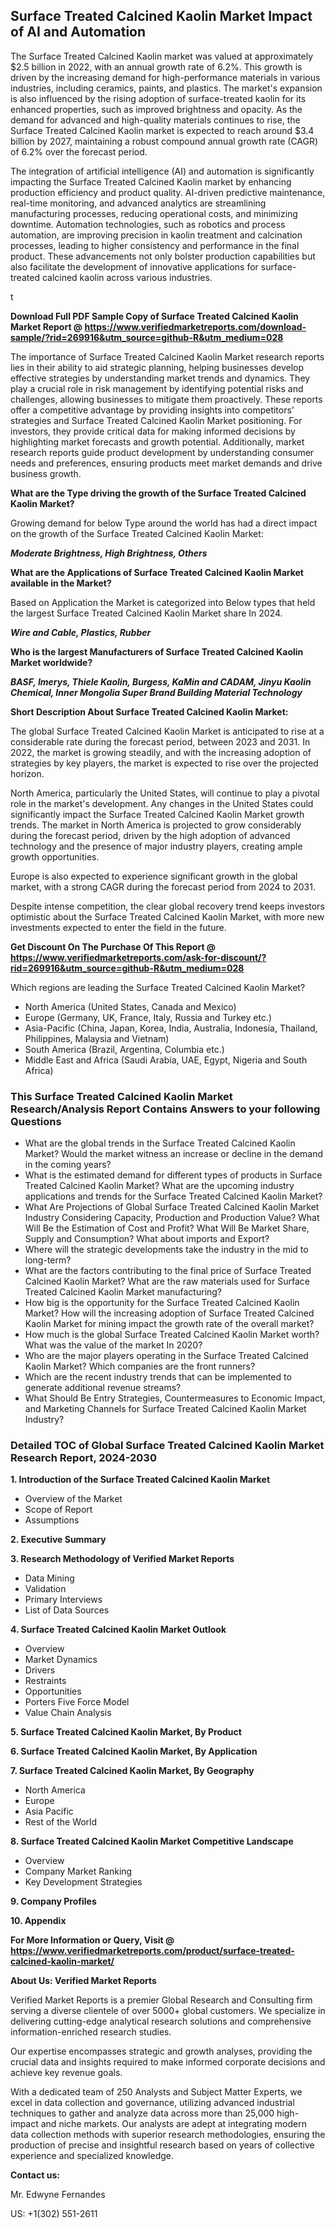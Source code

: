<h2>Surface Treated Calcined Kaolin Market Impact of AI and Automation</h2><p>The Surface Treated Calcined Kaolin market was valued at approximately $2.5 billion in 2022, with an annual growth rate of 6.2%. This growth is driven by the increasing demand for high-performance materials in various industries, including ceramics, paints, and plastics. The market's expansion is also influenced by the rising adoption of surface-treated kaolin for its enhanced properties, such as improved brightness and opacity. As the demand for advanced and high-quality materials continues to rise, the Surface Treated Calcined Kaolin market is expected to reach around $3.4 billion by 2027, maintaining a robust compound annual growth rate (CAGR) of 6.2% over the forecast period.</p><p>The integration of artificial intelligence (AI) and automation is significantly impacting the Surface Treated Calcined Kaolin market by enhancing production efficiency and product quality. AI-driven predictive maintenance, real-time monitoring, and advanced analytics are streamlining manufacturing processes, reducing operational costs, and minimizing downtime. Automation technologies, such as robotics and process automation, are improving precision in kaolin treatment and calcination processes, leading to higher consistency and performance in the final product. These advancements not only bolster production capabilities but also facilitate the development of innovative applications for surface-treated calcined kaolin across various industries.</p>t</p><p id="" class=""><strong>Download Full PDF Sample Copy of Surface Treated Calcined Kaolin Market Report @ <a href="https://www.verifiedmarketreports.com/download-sample/?rid=269916&utm_source=github-R&utm_medium=028" target="_blank">https://www.verifiedmarketreports.com/download-sample/?rid=269916&utm_source=github-R&utm_medium=028</a></strong></p><p>The importance of&nbsp;Surface Treated Calcined Kaolin Market research reports lies in their ability to aid strategic planning, helping businesses develop effective strategies by understanding market trends and dynamics. They play a crucial role in risk management by identifying potential risks and challenges, allowing businesses to mitigate them proactively. These reports offer a competitive advantage by providing insights into competitors' strategies and Surface Treated Calcined Kaolin Market positioning. For investors, they provide critical data for making informed decisions by highlighting market forecasts and growth potential. Additionally, market research reports guide product development by understanding consumer needs and preferences, ensuring products meet market demands and drive business growth.</p><p><strong>What are the&nbsp;Type driving the growth of the Surface Treated Calcined Kaolin Market?</strong></p><p id="" class="">Growing demand for below Type around the world has had a direct impact on the growth of the Surface Treated Calcined Kaolin Market:</p><em><strong>Moderate Brightness, High Brightness, Others</strong></em></p><strong>What are the&nbsp;Applications&nbsp;of Surface Treated Calcined Kaolin Market available in the Market?</strong></p><p id="" class="">Based on Application the Market is categorized into Below types that held the largest Surface Treated Calcined Kaolin Market share In 2024.</p><em><strong>Wire and Cable, Plastics, Rubber</strong></em></p><strong>Who is the largest Manufacturers of Surface Treated Calcined Kaolin Market worldwide?</strong></p><p><em><strong>BASF, Imerys, Thiele Kaolin, Burgess, KaMin and CADAM, Jinyu Kaolin Chemical, Inner Mongolia Super Brand Building Material Technology</strong></em></p><p id="" class=""><strong>Short Description About Surface Treated Calcined Kaolin Market:</strong></p><p>The global Surface Treated Calcined Kaolin Market is anticipated to rise at a considerable rate during the forecast period, between 2023 and 2031. In 2022, the market is growing steadily, and with the increasing adoption of strategies by key players, the market is expected to rise over the projected horizon.</p><p>North America, particularly the United States, will continue to play a pivotal role in the market's development. Any changes in the United States could significantly impact the Surface Treated Calcined Kaolin Market growth trends. The market in North America is projected to grow considerably during the forecast period, driven by the high adoption of advanced technology and the presence of major industry players, creating ample growth opportunities.</p><p>Europe is also expected to experience significant growth in the global market, with a strong CAGR during the forecast period from 2024 to 2031.</p><p>Despite intense competition, the clear global recovery trend keeps investors optimistic about the Surface Treated Calcined Kaolin Market, with more new investments expected to enter the field in the future.</p><p id="" class=""><strong>Get Discount On The Purchase Of This Report @ <a href="https://www.verifiedmarketreports.com/ask-for-discount/?rid=269916&utm_source=github-R&utm_medium=028" target="_blank">https://www.verifiedmarketreports.com/ask-for-discount/?rid=269916&utm_source=github-R&utm_medium=028</a></strong></p>Which regions are leading the Surface Treated Calcined Kaolin Market?</p><ul><li>North America (United States, Canada and Mexico)</li><li>Europe (Germany, UK, France, Italy, Russia and Turkey etc.)</li><li>Asia-Pacific (China, Japan, Korea, India, Australia, Indonesia, Thailand, Philippines, Malaysia and Vietnam)</li><li>South America (Brazil, Argentina, Columbia etc.)</li><li>Middle East and Africa (Saudi Arabia, UAE, Egypt, Nigeria and South Africa)</li></ul><h3 id="" class="">This Surface Treated Calcined Kaolin Market Research/Analysis Report Contains Answers to your following Questions</h3><ul><li>What are the global trends in the Surface Treated Calcined Kaolin Market? Would the market witness an increase or decline in the demand in the coming years?</li><li>What is the estimated demand for different types of products in Surface Treated Calcined Kaolin Market? What are the upcoming industry applications and trends for the Surface Treated Calcined Kaolin Market?</li><li>What Are Projections of Global Surface Treated Calcined Kaolin Market Industry Considering Capacity, Production and Production Value? What Will Be the Estimation of Cost and Profit? What Will Be Market Share, Supply and Consumption? What about imports and Export?</li><li>Where will the strategic developments take the industry in the mid to long-term?</li><li>What are the factors contributing to the final price of Surface Treated Calcined Kaolin Market? What are the raw materials used for Surface Treated Calcined Kaolin Market manufacturing?</li><li>How big is the opportunity for the Surface Treated Calcined Kaolin Market? How will the increasing adoption of Surface Treated Calcined Kaolin Market for mining impact the growth rate of the overall market?</li><li>How much is the global Surface Treated Calcined Kaolin Market worth? What was the value of the market In 2020?</li><li>Who are the major players operating in the Surface Treated Calcined Kaolin Market? Which companies are the front runners?</li><li>Which are the recent industry trends that can be implemented to generate additional revenue streams?</li><li>What Should Be Entry Strategies, Countermeasures to Economic Impact, and Marketing Channels for Surface Treated Calcined Kaolin Market Industry?</li></ul><h3 id="" class="">Detailed TOC of Global Surface Treated Calcined Kaolin Market Research Report, 2024-2030</h3><p id="" class=""><strong>1. Introduction of the Surface Treated Calcined Kaolin Market</strong></p><ul><li>Overview of the Market</li><li>Scope of Report</li><li>Assumptions</li></ul><p id="" class=""><strong>2. Executive Summary</strong></p><p id="" class=""><strong>3. Research Methodology of Verified Market Reports</strong></p><ul><li>Data Mining</li><li>Validation</li><li>Primary Interviews</li><li>List of Data Sources</li></ul><p id="" class=""><strong>4. Surface Treated Calcined Kaolin Market Outlook</strong></p><ul><li>Overview</li><li>Market Dynamics</li><li>Drivers</li><li>Restraints</li><li>Opportunities</li><li>Porters Five Force Model</li><li>Value Chain Analysis</li></ul><p id="" class=""><strong>5. Surface Treated Calcined Kaolin Market, By Product</strong></p><p id="" class=""><strong>6. Surface Treated Calcined Kaolin Market, By Application</strong></p><p id="" class=""><strong>7. Surface Treated Calcined Kaolin Market, By Geography</strong></p><ul><li>North America</li><li>Europe</li><li>Asia Pacific</li><li>Rest of the World</li></ul><p id="" class=""><strong>8. Surface Treated Calcined Kaolin Market Competitive Landscape</strong></p><ul><li>Overview</li><li>Company Market Ranking</li><li>Key Development Strategies</li></ul><p id="" class=""><strong>9. Company Profiles</strong></p><p id="" class=""><strong>10. Appendix</strong></p><p id="" class=""><strong>For More Information or Query, Visit @ <a href="https://www.verifiedmarketreports.com/product/surface-treated-calcined-kaolin-market/" target="_blank">https://www.verifiedmarketreports.com/product/surface-treated-calcined-kaolin-market/</a></strong></p><p id="" class=""><strong>About Us: Verified Market Reports</strong></p><p id="" class="">Verified Market Reports is a premier Global Research and Consulting firm serving a diverse clientele of over 5000+ global customers. We specialize in delivering cutting-edge analytical research solutions and comprehensive information-enriched research studies.</p><p id="" class="">Our expertise encompasses strategic and growth analyses, providing the crucial data and insights required to make informed corporate decisions and achieve key revenue goals.</p><p id="" class="">With a dedicated team of 250 Analysts and Subject Matter Experts, we excel in data collection and governance, utilizing advanced industrial techniques to gather and analyze data across more than 25,000 high-impact and niche markets. Our analysts are adept at integrating modern data collection methods with superior research methodologies, ensuring the production of precise and insightful research based on years of collective experience and specialized knowledge.</p><p id="" class=""><strong>Contact us:</strong></p><p id="" class="">Mr. Edwyne Fernandes</p><p id="" class="">US: +1(302) 551-2611</p>
